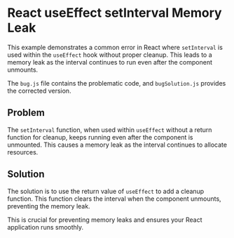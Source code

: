 # React useEffect setInterval Memory Leak
This example demonstrates a common error in React where `setInterval` is used within the `useEffect` hook without proper cleanup. This leads to a memory leak as the interval continues to run even after the component unmounts.

The `bug.js` file contains the problematic code, and `bugSolution.js` provides the corrected version.

## Problem
The `setInterval` function, when used within `useEffect` without a return function for cleanup, keeps running even after the component is unmounted. This causes a memory leak as the interval continues to allocate resources.

## Solution
The solution is to use the return value of `useEffect` to add a cleanup function. This function clears the interval when the component unmounts, preventing the memory leak.

This is crucial for preventing memory leaks and ensures your React application runs smoothly.